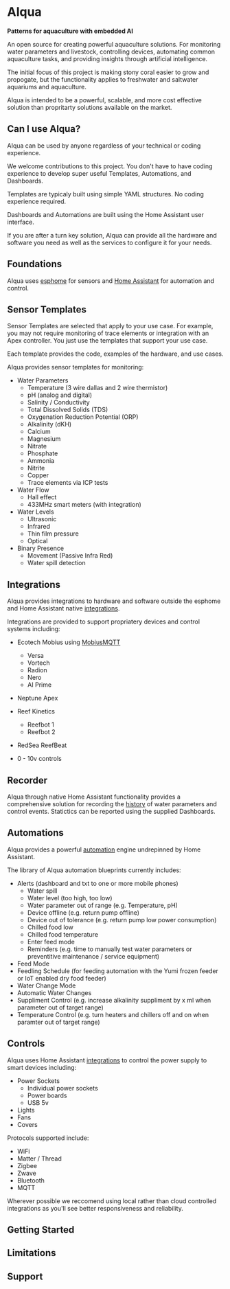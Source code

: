 # AIqua
**Patterns for aquaculture with embedded AI**

An open source for creating powerful aquaculture solutions. For monitoring water parameters and livestock, controlling devices, automating common aquaculture tasks, and providing insights through artificial intelligence.

The initial focus of this project is making stony coral easier to grow and propogate, but the functionality applies to freshwater and saltwater aquariums and aquaculture.

AIqua is intended to be a powerful, scalable, and more cost effective solution than propritarty solutions available on the market. 

## Can I use AIqua?
AIqua can be used by anyone regardless of your technical or coding experience.

We welcome contributions to this project. You don't have to have coding experience to develop super useful Templates, Automations, and Dashboards.

Templates are typicaly built using simple YAML structures. No coding experience required.

Dashboards and Automations are built using the Home Assistant user interface.

If you are after a turn key solution, AIqua can provide all the hardware and software you need as well as the services to configure it for your needs.

## Foundations
AIqua uses [esphome](https://esphome.io/index.html) for sensors and [Home Assistant](https://www.home-assistant.io) for automation and control. 

## Sensor Templates
Sensor Templates are selected that apply to your use case. For example, you may not require monitoring of trace elements or integration with an Apex controller. You just use the templates that support your use case.

Each template provides the code, examples of the hardware, and use cases.

AIqua provides sensor templates for monitoring:
  - Water Parameters
      * Temperature (3 wire dallas and 2 wire thermistor)
      * pH (analog and digital)
      * Salinity / Conductivity
      * Total Dissolved Solids (TDS)
      * Oxygenation Reduction Potential (ORP)
      * Alkalinity (dKH)
      * Calcium
      * Magnesium
      * Nitrate
      * Phosphate
      * Ammonia
      * Nitrite
      * Copper
      * Trace elements via ICP tests
  - Water Flow
      * Hall effect
      * 433MHz smart meters (with integration)
  - Water Levels
      * Ultrasonic
      * Infrared
      * Thin film pressure
      * Optical
  - Binary Presence
      * Movement (Passive Infra Red)
      * Water spill detection
  
## Integrations 
AIqua provides integrations to hardware and software outside the esphome and Home Assistant native [integrations](https://www.home-assistant.io/integrations/).

Integrations are provided to support propriatery devices and control systems including:
  - Ecotech Mobius using [MobiusMQTT <link>](https://github.com/thetastate1/MobiusMQTT)
      * Versa
      * Vortech
      * Radion
      * Nero
      * AI Prime
    
  - Neptune Apex
  - Reef Kinetics
      * Reefbot 1
      * Reefbot 2
  - RedSea ReefBeat
  - 0 - 10v controls

## Recorder
AIqua through native Home Assistant functionality provides a comprehensive solution for recording the [history](https://www.home-assistant.io/integrations/history/) of water parameters and control events. Statictics can be reported using the supplied Dashboards. 

## Automations
AIqua provides a powerful [automation](https://www.home-assistant.io/docs/automation/) engine undrepinned by Home Assistant.

The library of AIqua automation blueprints currently includes:
  - Alerts (dashboard and txt to one or more mobile phones)
      * Water spill
      * Water level (too high, too low)
      * Water parameter out of range (e.g. Temperature, pH)
      * Device offline (e.g. return pump offline)
      * Device out of tolerance (e.g. return pump low power consumption)
      * Chilled food low
      * Chilled food temperature
      * Enter feed mode
      * Reminders (e.g. time to manually test water parameters or preventitive maintenance / service equipment)
  - Feed Mode
  - Feedling Schedule (for feeding automation with the Yumi frozen feeder or IoT enabled dry food feeder)
  - Water Change Mode
  - Automatic Water Changes
  - Suppliment Control (e.g. increase alkalinity suppliment by x ml when parameter out of target range)
  - Temperature Control (e.g. turn heaters and chillers off and on when paramter out of target range)

## Controls
AIqua uses Home Assistant [integrations](https://www.home-assistant.io/integrations/) to control the power supply to smart devices including:
- Power Sockets
    * Individual power sockets
    * Power boards
    * USB 5v
- Lights
- Fans
- Covers

Protocols supported include:
  - WiFi
  - Matter / Thread
  - Zigbee
  - Zwave
  - Bluetooth
  - MQTT

Wherever possible we reccomend using local rather than cloud controlled integrations as you'll see better responsiveness and reliability.

## Getting Started

## Limitations

## Support
